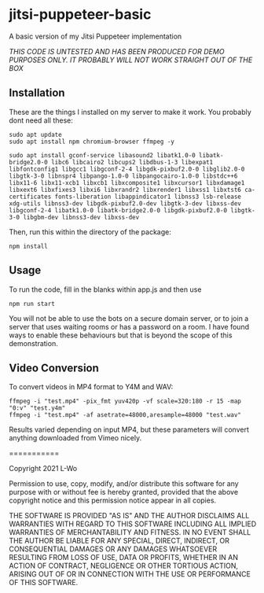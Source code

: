 # jitsi-puppeteer-basic
A basic version of my Jitsi Puppeteer implementation

*THIS CODE IS UNTESTED AND HAS BEEN PRODUCED FOR DEMO PURPOSES ONLY. IT PROBABLY WILL NOT WORK STRAIGHT OUT OF THE BOX*

## Installation

These are the things I installed on my server to make it work. You probably dont need all these:

    sudo apt update
    sudo apt install npm chromium-browser ffmpeg -y

    sudo apt install gconf-service libasound2 libatk1.0-0 libatk-bridge2.0-0 libc6 libcairo2 libcups2 libdbus-1-3 libexpat1 libfontconfig1 libgcc1 libgconf-2-4 libgdk-pixbuf2.0-0 libglib2.0-0 libgtk-3-0 libnspr4 libpango-1.0-0 libpangocairo-1.0-0 libstdc++6 libx11-6 libx11-xcb1 libxcb1 libxcomposite1 libxcursor1 libxdamage1 libxext6 libxfixes3 libxi6 libxrandr2 libxrender1 libxss1 libxtst6 ca-certificates fonts-liberation libappindicator1 libnss3 lsb-release xdg-utils libnss3-dev libgdk-pixbuf2.0-dev libgtk-3-dev libxss-dev libgconf-2-4 libatk1.0-0 libatk-bridge2.0-0 libgdk-pixbuf2.0-0 libgtk-3-0 libgbm-dev libnss3-dev libxss-dev


Then, run this within the directory of the package:

    npm install

## Usage

To run the code, fill in the blanks within app.js and then use

    npm run start

You will not be able to use the bots on a secure domain server, or to join a server that uses waiting rooms or has a password on a room. I have found ways to enable these behaviours but that is beyond the scope of this demonstration.

## Video Conversion

To convert videos in MP4 format to Y4M and WAV:
  
    ffmpeg -i "test.mp4" -pix_fmt yuv420p -vf scale=320:180 -r 15 -map "0:v" "test.y4m"
    ffmpeg -i "test.mp4" -af asetrate=48000,aresample=48000 "test.wav"

Results varied depending on input MP4, but these parameters will convert anything downloaded from Vimeo nicely.

===========

Copyright 2021 L-Wo 

Permission to use, copy, modify, and/or distribute this software for any purpose with or without fee is hereby granted, provided that the above copyright notice and this permission notice appear in all copies.

THE SOFTWARE IS PROVIDED "AS IS" AND THE AUTHOR DISCLAIMS ALL WARRANTIES WITH REGARD TO THIS SOFTWARE INCLUDING ALL IMPLIED WARRANTIES OF MERCHANTABILITY AND FITNESS. IN NO EVENT SHALL THE AUTHOR BE LIABLE FOR ANY SPECIAL, DIRECT, INDIRECT, OR CONSEQUENTIAL DAMAGES OR ANY DAMAGES WHATSOEVER RESULTING FROM LOSS OF USE, DATA OR PROFITS, WHETHER IN AN ACTION OF CONTRACT, NEGLIGENCE OR OTHER TORTIOUS ACTION, ARISING OUT OF OR IN CONNECTION WITH THE USE OR PERFORMANCE OF THIS SOFTWARE.